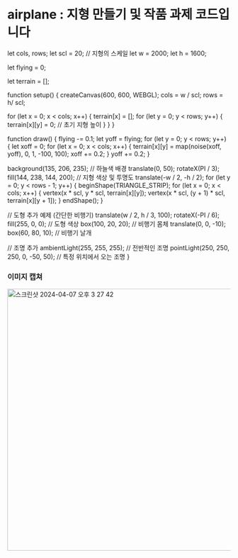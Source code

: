 # airplane : 지형 만들기 및 작품 과제 코드입니다

let cols, rows;
let scl = 20; // 지형의 스케일
let w = 2000;
let h = 1600;

let flying = 0;

let terrain = [];

function setup() {
  createCanvas(600, 600, WEBGL);
  cols = w / scl;
  rows = h/ scl;

  for (let x = 0; x < cols; x++) {
    terrain[x] = [];
    for (let y = 0; y < rows; y++) {
      terrain[x][y] = 0; // 초기 지형 높이
    }
  }
}

function draw() {
  flying -= 0.1;
  let yoff = flying;
  for (let y = 0; y < rows; y++) {
    let xoff = 0;
    for (let x = 0; x < cols; x++) {
      terrain[x][y] = map(noise(xoff, yoff), 0, 1, -100, 100);
      xoff += 0.2;
    }
    yoff += 0.2;
  }

  background(135, 206, 235); // 하늘색 배경
  translate(0, 50);
  rotateX(PI / 3);
  fill(144, 238, 144, 200); // 지형 색상 및 투명도
  translate(-w / 2, -h / 2);
  for (let y = 0; y < rows - 1; y++) {
    beginShape(TRIANGLE_STRIP);
    for (let x = 0; x < cols; x++) {
      vertex(x * scl, y * scl, terrain[x][y]);
      vertex(x * scl, (y + 1) * scl, terrain[x][y + 1]);
    }
    endShape();
  }

  // 도형 추가 예제 (간단한 비행기)
  translate(w / 2, h / 3, 100);
  rotateX(-PI / 6);
  fill(255, 0, 0); // 도형 색상
  box(100, 20, 20); // 비행기 몸체
  translate(0, 0, -10);
  box(60, 80, 10); // 비행기 날개

  // 조명 추가
  ambientLight(255, 255, 255); // 전반적인 조명
  pointLight(250, 250, 250, 0, -50, 50); // 특정 위치에서 오는 조명
}


### 이미지 캡쳐

<img width="591" alt="스크린샷 2024-04-07 오후 3 27 42" src="https://github.com/xhitee/graphics/assets/138651672/02fc55a5-075b-4b59-adf2-e68f83477236">


